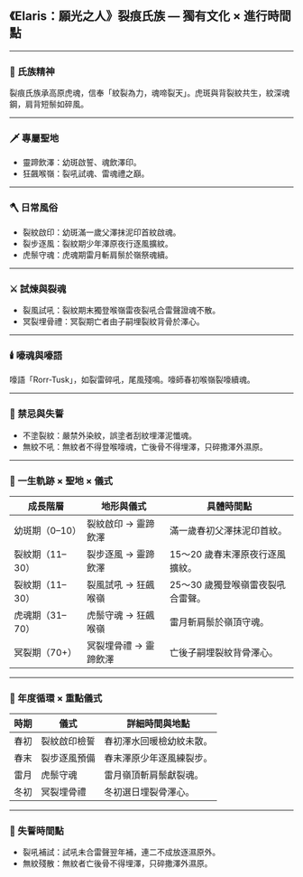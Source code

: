 
## 《Elaris：願光之人》裂痕氏族 — 獨有文化 × 進行時間點

---

### 📜 氏族精神

裂痕氏族承高原虎魂，信奉「紋裂為力，魂啼裂天」。虎斑與背裂紋共生，紋深魂鋼，肩背短鬃如碎風。

---

### 🗡️ 專屬聖地

- 靈蹄飲澤：幼斑啟誓、魂飲澤印。
- 狂飆喉嶺：裂吼試魂、雷魂禮之巔。

---

### 🪓 日常風俗

- 裂紋啟印：幼斑滿一歲父澤抹泥印首紋啟魂。
- 裂步逐風：裂紋期少年澤原夜行逐風擴紋。
- 虎鬃守魂：虎魂期雷月斬肩鬃於嶺祭魂續。

---

### ⚔️ 試煉與裂魂

- 裂風試吼：裂紋期末獨登喉嶺雷夜裂吼合雷聲證魂不散。
- 冥裂埋骨禮：冥裂期亡者由子嗣埋裂紋背骨於澤心。

---

### 🕯️ 嚎魂與嚎語

嚎語「Rorr-Tusk」，如裂雷碎吼，尾風殘鳴。嚎師春初喉嶺裂嚎續魂。

---

### 🚫 禁忌與失誓

- 不塗裂紋：嚴禁外染紋，誤塗者刮紋埋澤泥懺魂。
- 無紋不吼：無紋者不得登喉嚎魂，亡後骨不得埋澤，只碎撒澤外濕原。

---

### 🐅 一生軌跡 × 聖地 × 儀式

| 成長階層 | 地形與儀式 | 具體時間點 |
|-----------|--------------|----------------|
| 幼斑期（0–10） | 裂紋啟印 → 靈蹄飲澤 | 滿一歲春初父澤抹泥印首紋。 |
| 裂紋期（11–30） | 裂步逐風 → 靈蹄飲澤 | 15～20 歲春末澤原夜行逐風擴紋。 |
| 裂紋期（11–30） | 裂風試吼 → 狂飆喉嶺 | 25～30 歲獨登喉嶺雷夜裂吼合雷聲。 |
| 虎魂期（31–70） | 虎鬃守魂 → 狂飆喉嶺 | 雷月斬肩鬃於嶺頂守魂。 |
| 冥裂期（70+） | 冥裂埋骨禮 → 靈蹄飲澤 | 亡後子嗣埋裂紋背骨澤心。 |

---

### 🐅 年度循環 × 重點儀式

| 時期 | 儀式 | 詳細時間與地點 |
|-------|------|-----------------|
| 春初 | 裂紋啟印檢誓 | 春初澤水回暖檢幼紋未散。 |
| 春末 | 裂步逐風預備 | 春末澤原少年逐風練裂步。 |
| 雷月 | 虎鬃守魂 | 雷月嶺頂斬肩鬃獻裂魂。 |
| 冬初 | 冥裂埋骨禮 | 冬初選日埋裂骨澤心。 |

---

### 🚫 失誓時間點

- 裂吼補試：試吼未合雷聲翌年補，連二不成放逐濕原外。
- 無紋殘散：無紋者亡後骨不得埋澤，只碎撒澤外濕原。
